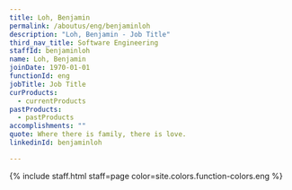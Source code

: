 ```yaml
---
title: Loh, Benjamin
permalink: /aboutus/eng/benjaminloh
description: "Loh, Benjamin - Job Title"
third_nav_title: Software Engineering
staffId: benjaminloh
name: Loh, Benjamin
joinDate: 1970-01-01
functionId: eng
jobTitle: Job Title
curProducts:
  - currentProducts
pastProducts:
  - pastProducts
accomplishments: ""
quote: Where there is family, there is love.
linkedinId: benjaminloh

---
```


{% include staff.html staff=page color=site.colors.function-colors.eng %}
